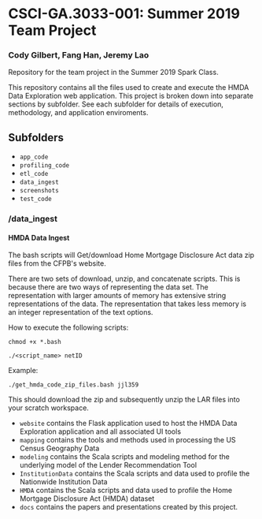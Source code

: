 # CSCI-GA.3033-001: Summer 2019 Team Project
### Cody Gilbert, Fang Han, Jeremy Lao

Repository for the team project in the Summer 2019 Spark Class.

This repository contains all the files used to create and execute the HMDA Data Exploration web application. This project is broken down into separate sections by subfolder. See each subfolder for details of execution, methodology, and application enviroments.


## Subfolders

* `app_code`
* `profiling_code`
* `etl_code`
* `data_ingest`
* `screenshots`
* `test_code`

### /data_ingest

#### HMDA Data Ingest

<p> The bash scripts will Get/download Home Mortgage Disclosure Act data zip files from the CFPB's website.

There are two sets of download, unzip, and concatenate scripts.  This is because there are two ways of representing the data set.  The representation with larger amounts of memory has extensive string representations of the data.  The representation that takes less memory is an integer representation of the text options. 

How to execute the following scripts:

```chmod +x *.bash```

```./<script_name> netID```

Example:

````./get_hmda_code_zip_files.bash jjl359````

This should download the zip and subsequently unzip the LAR files into your scratch workspace. </p>


* `website` contains the Flask application used to host the HMDA Data Exploration application and all associated UI tools
* `mapping` contains the tools and methods used in processing the US Census Geography Data
* `modeling` contains the Scala scripts and modeling method for the underlying model of the Lender Recommendation Tool
* `InstitutionData` contains the Scala scripts and data used to profile the Nationwide Institution Data
* `HMDA` contains the Scala scripts and data used to profile the Home Mortgage Disclosure Act (HMDA) dataset
* `docs` contains the papers and presentations created by this project. 
